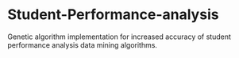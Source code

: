 # Student-Performance-analysis
Genetic algorithm implementation for increased accuracy of student performance analysis data mining algorithms.
